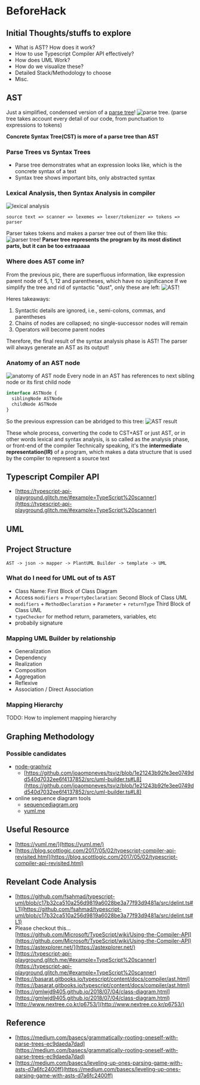 # BeforeHack
## Initial Thoughts/stuffs to explore
- What is AST? How does it work?
- How to use Typescript Compiler API effectively?
- How does UML Work?
- How do we visualize these?
- Detailed Stack/Methodology to choose
- Misc.
## AST
Just a simplified, condensed version of a [parse tree](https://t1.daumcdn.net/cfile/tistory/2468CD39516B9E2B30)!
![parse tree](https://t1.daumcdn.net/cfile/tistory/2468CD39516B9E2B30).
(parse tree takes account every detail of our code, from punctuation to expressions to tokens)

**Concrete Syntax Tree(CST) is more of a parse tree than AST**

### Parse Trees vs Syntax Trees
- Parse tree demonstrates what an expression looks like, which is the concrete syntax of a text
- Syntax tree shows important bits, only abstracted syntax

### Lexical Analysis, then Syntax Analysis in compiler
![lexical analysis](https://cdn-images-1.medium.com/max/900/1*2WYz6w470aMymWzmQKYLHQ.jpeg)
```text
source text => scanner => lexemes => lexer/tokenizer => tokens => parser
```
Parser takes tokens and makes a parser tree out of them like this:
![parser tree!](https://cdn-images-1.medium.com/max/1200/1*hy0NjQ4pe44ysbU_eKFaXg.jpeg)
**Parser tree represents the program by its most distinct parts, but it can be too extraaaaa**

### Where does AST come in?

From the previous pic, there are superfluous information, like expression parent node of 5, 1, 12 and parentheses, which have no significance
If we simplify the tree and rid of syntactic "dust", only these are left:
![AST!](https://cdn-images-1.medium.com/max/1200/1*T0Zo8ZLDDm0m0fSmmkj7wA.jpeg)

Heres takeaways:
1. Syntactic details are ignored, i.e., semi-colons, commas, and parentheses
2. Chains of nodes are collapsed; no single-successor nodes will remain
3. Operators will become parent nodes

Therefore, the final result of the syntax analysis phase is AST! The parser will always generate an AST as its output!

### Anatomy of an AST node

![anatomy of AST node](https://cdn-images-1.medium.com/max/1200/1*NO_p9739sX6Tf-ESRkSKaw.jpeg)
Every node in an AST has references to next sibling node or its first child node

```typescript
interface ASTNode {
  siblingNode ASTNode
  childNode ASTNode
}
```
So the previous expression can be abridged to this tree:
![AST result](https://cdn-images-1.medium.com/max/1200/1*0n73V3Ld0e-nTmZKGw3OpQ.jpeg)

These whole process, converting the code to CST+AST or just AST, or in other words lexical and syntax analysis, is so called as the analysis phase, or front-end of the compiler
Technically speaking, it's the **intermediate representation(IR)** of a program, which makes a data structure that is used by the compiler to represent a source text

## Typescript Compiler API
- [https://typescript-api-playground.glitch.me/#example=TypeScript%20scanner](https://typescript-api-playground.glitch.me/#example=TypeScript%20scanner)

## UML

## Project Structure
```text
AST -> json -> mapper -> PlantUML Builder -> template -> UML
```

### What do I need for UML out of ts AST
- Class Name: First Block of Class Diagram
- Access `modifiers` + `PropertyDeclaration`: Second Block of Class UML
- `modifiers` + `MethodDeclaration` + `Parameter` + `returnType` Third Block of Class UML
- `typeChecker` for method return, parameters, variables, etc
- probabily signature

### Mapping UML Builder by relationship
- Generalization
- Dependency
- Realization
- Composition
- Aggregation
- Reflexive
- Association / Direct Association
### Mapping Hierarchy
TODO: How to implement mapping hierarchy
## Graphing Methodology
### Possible candidates
- [node-graphviz](https://github.com/glejeune/node-graphviz)
  - [https://github.com/joaompneves/tsviz/blob/1e21243b92fe3ee0749dd540d7032ee6f4137852/src/uml-builder.ts#L8](https://github.com/joaompneves/tsviz/blob/1e21243b92fe3ee0749dd540d7032ee6f4137852/src/uml-builder.ts#L8)
- online sequence diagram tools
  - [sequencediagram.org]()
  - [yuml.me](https://yuml.me/)

## Useful Resource
- [https://yuml.me/](https://yuml.me/)
- [https://blog.scottlogic.com/2017/05/02/typescript-compiler-api-revisited.html](https://blog.scottlogic.com/2017/05/02/typescript-compiler-api-revisited.html)

## Revelant Code Analysis
- [https://github.com/fsahmad/typescript-uml/blob/c17b32ca510a256d9819a6028be3a77f93d9481a/src/delint.ts#L1](https://github.com/fsahmad/typescript-uml/blob/c17b32ca510a256d9819a6028be3a77f93d9481a/src/delint.ts#L1)
- Please checkout this... [https://github.com/Microsoft/TypeScript/wiki/Using-the-Compiler-API](https://github.com/Microsoft/TypeScript/wiki/Using-the-Compiler-API)
- [https://astexplorer.net/](https://astexplorer.net/)
- [https://typescript-api-playground.glitch.me/#example=TypeScript%20scanner](https://typescript-api-playground.glitch.me/#example=TypeScript%20scanner)
- [https://basarat.gitbooks.io/typescript/content/docs/compiler/ast.html](https://basarat.gitbooks.io/typescript/content/docs/compiler/ast.html)
- [https://gmlwjd9405.github.io/2018/07/04/class-diagram.html](https://gmlwjd9405.github.io/2018/07/04/class-diagram.html)
- [http://www.nextree.co.kr/p6753/](http://www.nextree.co.kr/p6753/)

## Reference

- [https://medium.com/basecs/grammatically-rooting-oneself-with-parse-trees-ec9daeda7dad](https://medium.com/basecs/grammatically-rooting-oneself-with-parse-trees-ec9daeda7dad)
- [https://medium.com/basecs/leveling-up-ones-parsing-game-with-asts-d7a6fc2400ff](https://medium.com/basecs/leveling-up-ones-parsing-game-with-asts-d7a6fc2400ff)
